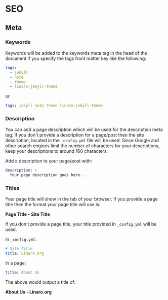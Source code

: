 # SEO

## Meta

### Keywords

Keywords will be added to the keywords meta tag in the head of the document if you specify the tags front matter key like the following:

```yaml
tags:
  - jekyll
  - note
  - theme
  - linaro-jekyll-theme
```

or

```yaml
tags: jekyll note theme linaro-jekyll-theme
```

### Description

You can add a page description which will be used for the description meta tag. If you don't provide a description for a page/post then the site description, located in the `_config.yml` file will be used. Since Google and other search engines limit the number of characters for your descriptions, keep your descriptions to around 160 characters.

Add a description to your page/post with:

```yaml
description: >
  Your page description goes here..
```

### Titles

Your page title will show in the tab of your browser. If you provide a page title then the format your page title will use is:

**Page Title - Site Title**

If you don't provide a page title, your title provided in `_config.yml` will be used.

In `_config.yml`:

```yaml
# Site Title
title: Linaro.org
```

In a page:

```yaml
title: About Us
```

The above would output a title of:

**About Us - Linaro.org**
